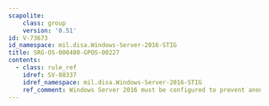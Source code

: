```yaml
---
scapolite:
    class: group
    version: '0.51'
id: V-73673
id_namespace: mil.disa.Windows-Server-2016-STIG
title: SRG-OS-000480-GPOS-00227
contents:
  - class: rule_ref
    idref: SV-88337
    idref_namespace: mil.disa.Windows-Server-2016-STIG
    ref_comment: Windows Server 2016 must be configured to prevent anonymous ...
---
```


